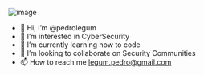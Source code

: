 ![image](https://user-images.githubusercontent.com/29742243/167210860-c6805455-6604-423e-a202-316c433f812f.png)

- 👋 Hi, I’m @pedrolegum
- 👀 I’m interested in CyberSecurity
- 🌱 I’m currently learning how to code
- 💞️ I’m looking to collaborate on Security Communities
- 📫 How to reach me legum.pedro@gmail.com
